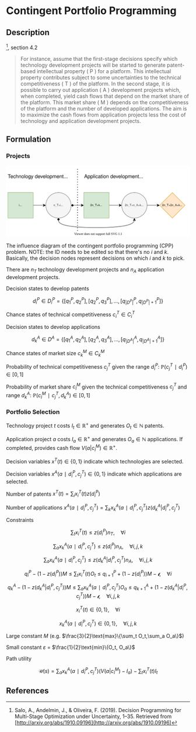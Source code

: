 # Contingent Portfolio Programming
## Description
[^1], section 4.2

> For instance, assume that the first-stage decisions specify which technology development projects will be started to generate patent-based intellectual property ( P ) for a platform. This intellectual property contributes subject to some uncertainties to the technical competitiveness ( T ) of the platform. In the second stage, it is possible to carry out application ( A ) development projects which, when completed, yield cash flows that depend on the market share of the platform. This market share ( M ) depends on the competitiveness of the platform and the number of developed applications. The aim is to maximize the cash flows from application projects less the cost of technology and application development projects.

## Formulation
### Projects
![](figures/multi-period-investment.svg)

The influence diagram of the contingent portfolio programming (CPP) problem. NOTE: the ID needs to be edited so that there's no $i$ and $k$. Basically, the decision nodes represent decisions on which $i$ and $k$ to pick.

There are $n_T$ technology development projects and $n_A$ application development projects.

Decision states to develop patents

$$d_i^P∈D_i^P=\{[q_1^P, q_2^P], [q_2^P, q_3^P], ..., [q_{|D^P|}^P, q_{|D^P|+1}^P]\}$$

Chance states of technical competitiveness $c_i^T∈C_i^T$

Decision states to develop applications

$$d_k^A∈D^A=\{[q_1^A, q_2^A], [q_2^A, q_3^A], ..., [q_{|D^A|}^A, q_{|D^A|+1}^A]\}$$

Chance states of market size $c_k^M∈C_k^M$

Probability of technical competitiveness $c_j^T$ given the range $d_i^P$: $ℙ(c_j^T∣d_i^P)∈[0,1]$

Probability of market share $c_l^M$ given the technical competitiveness $c_j^T$ and range $d_k^A$: $ℙ(c_l^M∣c_j^T,d_k^A)∈[0,1]$


### Portfolio Selection
Technology project $t$ costs $I_t∈ℝ^+$ and generates $O_t∈ℕ$ patents.

Application project $a$ costs $I_a∈ℝ^+$ and generates $O_a∈ℕ$ applications. If completed, provides cash flow $V(a|c_l^M)∈ℝ^+.$

Decision variables $x^T(t)∈\{0, 1\}$ indicate which technologies are selected.

Decision variables $x^A(a∣d_i^P,c_j^T)∈\{0, 1\}$ indicate which applications are selected.

Number of patents $x^T(t) = ∑_i x_i^T(t) z(d_i^P)$

Number of applications $x^A(a∣d_i^P,c_j^T) = ∑_k x_k^A(a∣d_i^P,c_j^T) z(d_k^A|d_i^P,c_j^T)$

Constraints

$$∑_t x_i^T(t) \le z(d_i^P)n_T, \quad \forall i$$

$$∑_a x_k^A(a∣d_i^P,c_j^T) \le z(d_i^P)n_A, \quad \forall i,j,k$$

$$∑_a x_k^A(a∣d_i^P,c_j^T) \le z(d_k^A|d_i^P,c_j^T)n_A, \quad \forall i,j,k$$

$$q_i^P - (1-z(d_i^P))M \le \sum_t x_i^T(t)O_t \le q_{i+1}^P + (1-z(d_i^P))M - 𝝐, \quad \forall i$$

$$q_k^A - (1-z(d_k^A|d_i^P,c_j^T))M \le \sum_a x_k^A(a∣d_i^P,c_j^T)O_a \le q_{k+1}^A + (1-z(d_k^A|d_i^P,c_j^T))M - 𝝐, \quad \forall i,j,k$$

$$x_i^T(t)∈\{0, 1\}, \quad \forall i$$

$$x_k^A(a∣d_i^P,c_j^T)∈\{0, 1\}, \quad \forall i,j,k$$

Large constant $M$ (e.g. $\frac{3}{2}\text{max}\{\sum_t O_t,\sum_a O_a\}$)

Small constant $\varepsilon$ = $\frac{1}{2}\text{min}\{O_t, O_a\}$

Path utility

$$\mathcal{U}(s) = \sum_a x_k^A(a∣d_i^P,c_j^T) (V(a|c_l^M) - I_a) - ∑_t x_i^T(t) I_t$$



## References
[^1]: Salo, A., Andelmin, J., & Oliveira, F. (2019). Decision Programming for Multi-Stage Optimization under Uncertainty, 1–35. Retrieved from [http://arxiv.org/abs/1910.09196](http://arxiv.org/abs/1910.09196)
